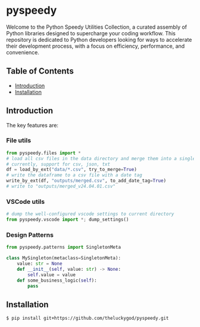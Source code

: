 # pyspeedy
Welcome to the Python Speedy Utilities Collection, a curated assembly of Python libraries designed to supercharge your coding workflow. This repository is dedicated to Python developers looking for ways to accelerate their development process, with a focus on efficiency, performance, and convenience.

## Table of Contents
- [Introduction](#introduction)
- [Installation](#installation)

## Introduction
The key features are:

### File utils 
```python
from pyspeedy.files import *
# load all csv files in the data directory and merge them into a single dataframe
# currently, support for csv, json, txt
df = load_by_ext("data/*.csv", try_to_merge=True) 
# write the dataframe to a csv file with a date tag
write_by_ext(df, "outputs/merged.csv", to_add_date_tag=True)
# write to "outputs/merged_v24.04.01.csv"
```

### VSCode utils
```python
# dump the well-configured vscode settings to current directory
from pyspeedy.vscode import *; dump_settings() 
```

### Design Patterns
```python
from pyspeedy.patterns import SingletonMeta

class MySingleton(metaclass=SingletonMeta):
    value: str = None
    def __init__(self, value: str) -> None:
        self.value = value
    def some_business_logic(self):
        pass
```

## Installation
```$ pip install git+https://github.com/theluckygod/pyspeedy.git```

